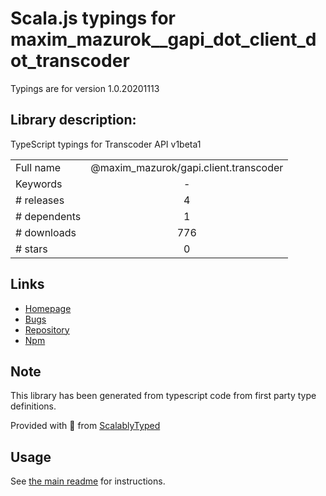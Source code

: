 
# Scala.js typings for maxim_mazurok__gapi_dot_client_dot_transcoder

Typings are for version 1.0.20201113

## Library description:
TypeScript typings for Transcoder API v1beta1

|                    |                 |
| ------------------ | :-------------: |
| Full name          | @maxim_mazurok/gapi.client.transcoder |
| Keywords           | - |
| # releases         | 4 |
| # dependents       | 1 |
| # downloads        | 776 |
| # stars            | 0 |

## Links
- [Homepage](https://github.com/Maxim-Mazurok/google-api-typings-generator#readme)
- [Bugs](https://github.com/Maxim-Mazurok/google-api-typings-generator/issues)
- [Repository](https://github.com/Maxim-Mazurok/google-api-typings-generator)
- [Npm](https://www.npmjs.com/package/%40maxim_mazurok%2Fgapi.client.transcoder)
    


## Note
This library has been generated from typescript code from first party type definitions.

Provided with :purple_heart: from [ScalablyTyped](https://github.com/oyvindberg/ScalablyTyped)

## Usage
See [the main readme](../../readme.md) for instructions.


